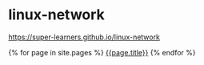 # linux-network

https://super-learners.github.io/linux-network


{% for page in site.pages %}
[{{page.title}}](/linux-network{{page.url}})
{% endfor %}
